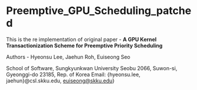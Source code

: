 # Preemptive_GPU_Scheduling_patched

This is the re implementation of original paper - <b> A GPU Kernel Transactionization Scheme
for Preemptive Priority Scheduling </b>

<h>Authors - Hyeonsu Lee, Jaehun Roh, Euiseong Seo</h>
<body>
  
School of Software, Sungkyunkwan University
Seobu 2066, Suwon-si, Gyeonggi-do 23185, Rep. of Korea
Email: {hyeonsu.lee, jaehun}@csl.skku.edu, euiseong@skku.edu}

</body>
